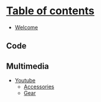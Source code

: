 # [Table of contents]()
* [Welcome][2] 

## Code

## Multimedia
* [Youtube][3] 
	* [Accessories][4] 
	* [Gear][5] 

[2]:	README.md
[3]:	Youtube/Index.md
[4]:	Youtube/Ideas-Accessories.md
[5]:	Youtube/Gear.md